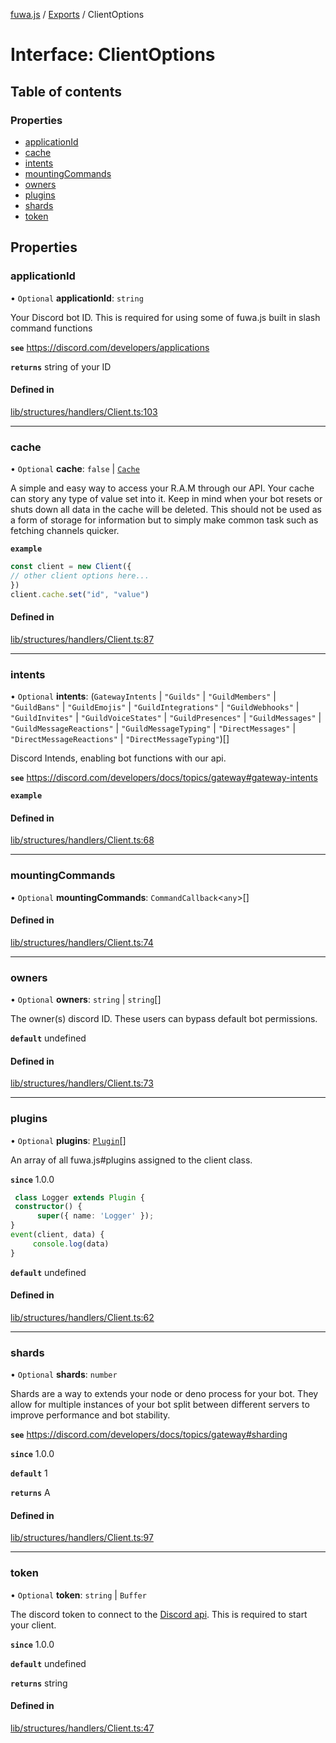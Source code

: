 [fuwa.js](../README.md) / [Exports](../modules.md) / ClientOptions

# Interface: ClientOptions

## Table of contents

### Properties

- [applicationId](ClientOptions.md#applicationid)
- [cache](ClientOptions.md#cache)
- [intents](ClientOptions.md#intents)
- [mountingCommands](ClientOptions.md#mountingcommands)
- [owners](ClientOptions.md#owners)
- [plugins](ClientOptions.md#plugins)
- [shards](ClientOptions.md#shards)
- [token](ClientOptions.md#token)

## Properties

### applicationId

• `Optional` **applicationId**: `string`

Your Discord bot ID. This is required for using some of fuwa.js built in slash command functions

**`see`** https://discord.com/developers/applications

**`returns`** string of your ID

#### Defined in

[lib/structures/handlers/Client.ts:103](https://github.com/Fuwajs/Fuwa.js/blob/c87c3be/src/lib/structures/handlers/Client.ts#L103)

___

### cache

• `Optional` **cache**: ``false`` \| [`Cache`](Cache.md)

A simple and easy way to access your R.A.M through our API.
Your cache can story any type of value set into it. Keep in mind when your bot resets or shuts down all data in the cache will be deleted.
This should not be used as a form of storage for information but to simply make common task such as fetching channels quicker.

**`example`**
```typescript
const client = new Client({
// other client options here...
})
client.cache.set("id", "value")
```

#### Defined in

[lib/structures/handlers/Client.ts:87](https://github.com/Fuwajs/Fuwa.js/blob/c87c3be/src/lib/structures/handlers/Client.ts#L87)

___

### intents

• `Optional` **intents**: (`GatewayIntents` \| ``"Guilds"`` \| ``"GuildMembers"`` \| ``"GuildBans"`` \| ``"GuildEmojis"`` \| ``"GuildIntegrations"`` \| ``"GuildWebhooks"`` \| ``"GuildInvites"`` \| ``"GuildVoiceStates"`` \| ``"GuildPresences"`` \| ``"GuildMessages"`` \| ``"GuildMessageReactions"`` \| ``"GuildMessageTyping"`` \| ``"DirectMessages"`` \| ``"DirectMessageReactions"`` \| ``"DirectMessageTyping"``)[]

Discord Intends, enabling bot functions with our api.

**`see`** https://discord.com/developers/docs/topics/gateway#gateway-intents

**`example`**

#### Defined in

[lib/structures/handlers/Client.ts:68](https://github.com/Fuwajs/Fuwa.js/blob/c87c3be/src/lib/structures/handlers/Client.ts#L68)

___

### mountingCommands

• `Optional` **mountingCommands**: `CommandCallback`<`any`\>[]

#### Defined in

[lib/structures/handlers/Client.ts:74](https://github.com/Fuwajs/Fuwa.js/blob/c87c3be/src/lib/structures/handlers/Client.ts#L74)

___

### owners

• `Optional` **owners**: `string` \| `string`[]

The owner(s) discord ID. These users can bypass default bot permissions.

**`default`** undefined

#### Defined in

[lib/structures/handlers/Client.ts:73](https://github.com/Fuwajs/Fuwa.js/blob/c87c3be/src/lib/structures/handlers/Client.ts#L73)

___

### plugins

• `Optional` **plugins**: [`Plugin`](../classes/Plugin.md)[]

An array of all fuwa.js#plugins assigned to the client class.

**`since`** 1.0.0
```typescript
 class Logger extends Plugin {
 constructor() {
      super({ name: 'Logger' });
}
event(client, data) {
     console.log(data)
}
```

**`default`** undefined

#### Defined in

[lib/structures/handlers/Client.ts:62](https://github.com/Fuwajs/Fuwa.js/blob/c87c3be/src/lib/structures/handlers/Client.ts#L62)

___

### shards

• `Optional` **shards**: `number`

Shards are a way to extends your node or deno process for your bot.
They allow for multiple instances of your bot split between different servers to
improve performance and bot stability.

**`see`** https://discord.com/developers/docs/topics/gateway#sharding

**`since`** 1.0.0

**`default`** 1

**`returns`** A

#### Defined in

[lib/structures/handlers/Client.ts:97](https://github.com/Fuwajs/Fuwa.js/blob/c87c3be/src/lib/structures/handlers/Client.ts#L97)

___

### token

• `Optional` **token**: `string` \| `Buffer`

The discord token to connect to the [Discord api](https://discord.com/developers/docs/intro).
This is required to start your client.

**`since`** 1.0.0

**`default`** undefined

**`returns`** string

#### Defined in

[lib/structures/handlers/Client.ts:47](https://github.com/Fuwajs/Fuwa.js/blob/c87c3be/src/lib/structures/handlers/Client.ts#L47)
